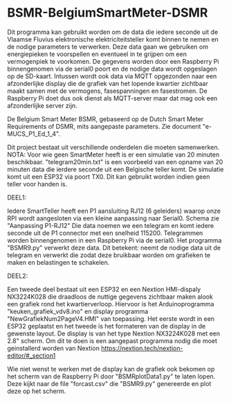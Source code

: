 # BSMR-BelgiumSmartMeter-DSMR
Dit programma kan gebruikt worden om de data die iedere seconde uit de Vlaamse Fluvius elektronische elektriciteitsteller komt binnen te nemen en de nodige parameters te verwerken.
Deze data gaan we gebruiken om energiepieken te voorspellen en eventueel in te grijpen om een vermogenpiek te voorkomen. De gegevens worden door een Raspberry Pi binnengenomen via de serial0 poort en de nodige data wordt opgeslagen op de SD-kaart. Intussen wordt ook data via MQTT opgezonden naar een afzonderlijke display die de grafiek van het lopende kwartier zichtbaar maakt samen met de vermogens, fasespanningen en fasestromen. De Raspberry Pi doet dus ook dienst als MQTT-server maar dat mag ook een afzonderlijke server zijn.

De Belgium Smart Meter BSMR, gebaseerd op de Dutch Smart Meter Requirements of DSMR, mits aangepaste parameters. Zie document "e-MUCS_P1_Ed_1_4".

Dit project bestaat uit verschillende onderdelen die moeten samenwerken. 
NOTA:
Voor wie geen SmartMeter heeft is er een simulatie van 20 minuten beschikbaar. 
"telegram20min.txt" is een voorbeeld van een opname van 20 minuten data die ierdere seconde uit een Belgische teller komt. De simulatie komt uit een ESP32 via poort TX0. Dit kan gebruikt worden indien geen teller voor handen is.

DEEL1:


Iedere SmartTeller heeft een P1 aansluiting RJ12 (6 geleiders) waarop onze RPI wordt aangesloten via een kleine aanpassing naar Serial0. Schema zie "Aanpassing P1-RJ12"
Die data noemen we een telegram en komt iedere seconde uit de P1 connector met een snelheid 115200. Telegrammen worden binnengenomen in een Raspberry Pi via de serial0. Het programma "BSMR9.py" verwerkt deze data. Dit betekent: neemt de nodige data uit de telegram en verwerkt die zodat deze bruikbaar worden om grafieken te maken en belastingen te schakelen.

DEEL2:


Een tweede deel bestaat uit een ESP32 en een Nextion HMI-dispaly NX3224K028 die draadloos de nuttige gegevens zichtbaar maken alook een grafiek rond het kwartierverloop. Hiervoor is het Arduinoprogramma "keuken_grafiek_vdv8.ino" en display programma "NewGrafiekNum2PageV4.HMI" van toepassing. Het eerste wordt in een ESP32 geplaatst en het tweede is het formateren van de display in de gewenste layout. De display is van het type Nextion NX3224K028 met een 2.8" scherm. Om dit te doen is een aangepast programma nodig die moet geinstallerd worden van Nextion https://nextion.tech/nextion-editor/#_section1

Wie niet wenst te werken met de display kan de grafiek ook bekomen op het scherm van de Raspberry Pi door "BSMRplotData1.py" te laten lopen. Deze kijkt naar de file "forcast.csv" die "BSMR9.py" genereerde en plot deze op het scherm.




